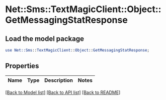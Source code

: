 # Net::Sms::TextMagicClient::Object::GetMessagingStatResponse

## Load the model package
```perl
use Net::Sms::TextMagicClient::Object::GetMessagingStatResponse;
```

## Properties
Name | Type | Description | Notes
------------ | ------------- | ------------- | -------------

[[Back to Model list]](../README.md#documentation-for-models) [[Back to API list]](../README.md#documentation-for-api-endpoints) [[Back to README]](../README.md)


